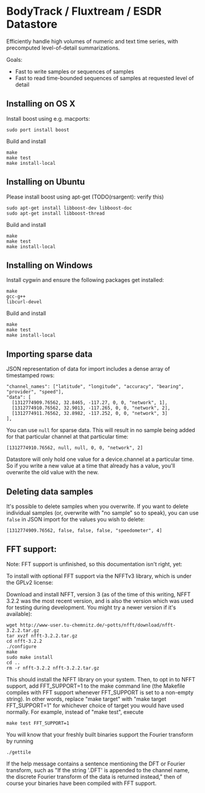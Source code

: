 BodyTrack / Fluxtream / ESDR Datastore
======================================

Efficiently handle high volumes of numeric and text time series, with precomputed level-of-detail summarizations.

Goals:

* Fast to write samples or sequences of samples
* Fast to read time-bounded sequences of samples at requested level of detail

Installing on OS X
------------------

Install boost using e.g. macports:

    sudo port install boost

Build and install

    make
    make test
    make install-local

Installing on Ubuntu
--------------------

Please install boost using apt-get (TODO(rsargent): verify this)

    sudo apt-get install libboost-dev libboost-doc
    sudo apt-get install libboost-thread

Build and install

    make
    make test
    make install-local

Installing on Windows
--------------------

Install cygwin and ensure the following packages get installed:

    make
    gcc-g++
    libcurl-devel

Build and install

    make
    make test
    make install-local

Importing sparse data
---------------------

JSON representation of data for import includes a dense array of timestamped rows:

    "channel_names": ["latitude", "longitude", "accuracy", "bearing", "provider", "speed"],
    "data": [
      [1312774909.76562, 32.8465, -117.27, 0, 0, "network", 1],
      [1312774910.76562, 32.9013, -117.265, 0, 0, "network", 2],
      [1312774911.76562, 32.8982, -117.252, 0, 0, "network", 3]
    ],

You can use `null` for sparse data.  This will result in no sample
being added for that particular channel at that particular time:

    [1312774910.76562, null, null, 0, 0, "network", 2]

Datastore will only hold one value for a device.channel at a
particular time.  So if you write a new value at a time that already
has a value, you'll overwrite the old value with the new.

Deleting data samples
---------------------

It's possible to delete samples when you overwrite.  If you want to
delete individual samples (or, overwrite with "no sample" so to
speak), you can use `false` in JSON import for the values you wish to
delete:

    [1312774909.76562, false, false, false, "speedometer", 4]

FFT support:
------------

Note: FFT support is unfinished, so this documentation isn't right, yet:

To install with optional FFT support via the NFFTv3 library, which
is under the GPLv2 license:

Download and install NFFT, version 3 (as of the time of this writing,
NFFT 3.2.2 was the most recent version, and is also the version which
was used for testing during development.  You might try a newer version
if it's available):

    wget http://www-user.tu-chemnitz.de/~potts/nfft/download/nfft-3.2.2.tar.gz
    tar xvzf nfft-3.2.2.tar.gz
    cd nfft-3.2.2
    ./configure
    make
    sudo make install
    cd ..
    rm -r nfft-3.2.2 nfft-3.2.2.tar.gz

This should install the NFFT library on your system.  Then, to opt in
to NFFT support, add FFT_SUPPORT=1 to the make command line
(the Makefile compiles with FFT support whenever FFT_SUPPORT is set to
a non-empty string).  In other words, replace "make target" with
"make target FFT_SUPPORT=1" for whichever choice of target you would
have used normally.  For example, instead of "make test", execute

    make test FFT_SUPPORT=1

You will know that your freshly built binaries support the Fourier
transform by running

    ./gettile

If the help message contains a sentence mentioning the DFT or Fourier
transform, such as "If the string '.DFT' is appended to the channel name,
the discrete Fourier transform of the data is returned instead,"
then of course your binaries have been compiled with FFT support.


